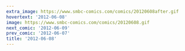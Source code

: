 ```yaml
---
extra_image: https://www.smbc-comics.com/comics/20120608after.gif
hovertext: '2012-06-08'
image: https://www.smbc-comics.com/comics/20120608.gif
next_comic: '2012-06-09'
prev_comic: '2012-06-07'
title: '2012-06-08'
---
```



